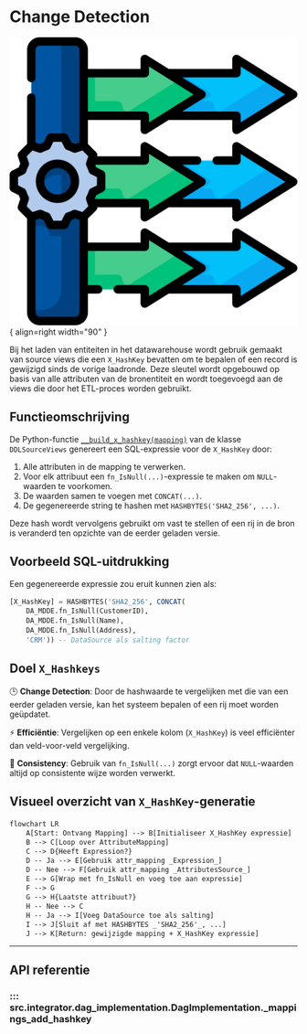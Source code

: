 # Change Detection
![Generator](images/incremental.png){ align=right width="90" }

Bij het laden van entiteiten in het datawarehouse wordt gebruik gemaakt van source views die een `X_HashKey` bevatten om te bepalen of een record is gewijzigd sinds de vorige laadronde. Deze sleutel wordt opgebouwd op basis van alle attributen van de bronentiteit en wordt toegevoegd aan de views die door het ETL-proces worden gebruikt.

## Functieomschrijving

De Python-functie [`__build_x_hashkey(mapping)`](#src.generator.ddl_views_source.DDLSourceViews.__build_x_hashkey) van de klasse `DDLSourceViews` genereert een SQL-expressie voor de `X_HashKey` door:

1. Alle attributen in de mapping te verwerken.
2. Voor elk attribuut een `fn_IsNull(...)`-expressie te maken om `NULL`-waarden te voorkomen.
3. De waarden samen te voegen met `CONCAT(...)`.
4. De gegenereerde string te hashen met `HASHBYTES('SHA2_256', ...)`.

Deze hash wordt vervolgens gebruikt om vast te stellen of een rij in de bron is veranderd ten opzichte van de eerder geladen versie.

## Voorbeeld SQL-uitdrukking

Een gegenereerde expressie zou eruit kunnen zien als:

```sql
[X_HashKey] = HASHBYTES('SHA2_256', CONCAT(
    DA_MDDE.fn_IsNull(CustomerID),
    DA_MDDE.fn_IsNull(Name),
    DA_MDDE.fn_IsNull(Address),
    'CRM')) -- DataSource als salting factor
```

## Doel `X_Hashkeys`

🕒 **Change Detection**: Door de hashwaarde te vergelijken met die van een eerder geladen versie, kan het systeem bepalen of een rij moet worden geüpdatet.

⚡ **Efficiëntie**: Vergelijken op een enkele kolom (`X_HashKey`) is veel efficiënter dan veld-voor-veld vergelijking.

🧩 **Consistency**: Gebruik van `fn_IsNull(...)` zorgt ervoor dat `NULL`-waarden altijd op consistente wijze worden verwerkt.

## Visueel overzicht van `X_HashKey`-generatie

```mermaid
flowchart LR
    A[Start: Ontvang Mapping] --> B[Initialiseer X_HashKey expressie]
    B --> C[Loop over AttributeMapping]
    C --> D{Heeft Expression?}
    D -- Ja --> E[Gebruik attr_mapping _Expression_]
    D -- Nee --> F[Gebruik attr_mapping _AttributesSource_]
    E --> G[Wrap met fn_IsNull en voeg toe aan expressie]
    F --> G
    G --> H{Laatste attribuut?}
    H -- Nee --> C
    H -- Ja --> I[Voeg DataSource toe als salting]
    I --> J[Sluit af met HASHBYTES _'SHA2_256'_, ...]
    J --> K[Return: gewijzigde mapping + X_HashKey expressie]
```

---

## API referentie

### ::: src.integrator.dag_implementation.DagImplementation._mappings_add_hashkey
